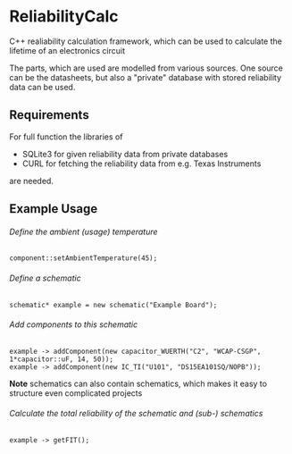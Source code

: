 # ReliabilityCalc
C++ realiability calculation framework, which can be used to calculate the lifetime of an electronics circuit

The parts, which are used are modelled from various sources. One source can be the datasheets, but also a "private" database with stored reliability data can be used.

## Requirements
For full function the libraries of 
* SQLite3 for given reliability data from private databases
* CURL for fetching the reliability data from e.g. Texas Instruments

are needed.

## Example Usage
###### Define the ambient (usage) temperature
```
component::setAmbientTemperature(45);
```

###### Define a schematic
```
schematic* example = new schematic("Example Board");
```

###### Add components to this schematic
```
example -> addComponent(new capacitor_WUERTH("C2", "WCAP-CSGP",  1*capacitor::uF, 14, 50));
example -> addComponent(new IC_TI("U101", "DS15EA101SQ/NOPB"));
```
**Note** schematics can also contain schematics, which makes it easy to structure even complicated projects

###### Calculate the total reliability of the schematic and (sub-) schematics
```
example -> getFIT();
```


